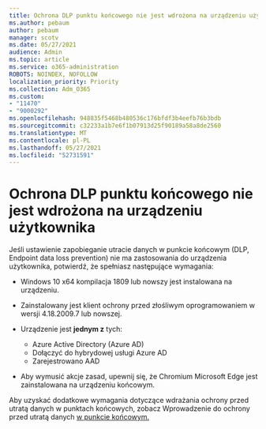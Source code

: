```yaml
---
title: Ochrona DLP punktu końcowego nie jest wdrożona na urządzeniu użytkownika
ms.author: pebaum
author: pebaum
manager: scotv
ms.date: 05/27/2021
audience: Admin
ms.topic: article
ms.service: o365-administration
ROBOTS: NOINDEX, NOFOLLOW
localization_priority: Priority
ms.collection: Adm_O365
ms.custom:
- "11470"
- "9000292"
ms.openlocfilehash: 948835f5468b480536c176bfdf3b4eefb76b3bdb
ms.sourcegitcommit: c32233a1b7e6f1b07913d25f90189a58a8de2560
ms.translationtype: MT
ms.contentlocale: pl-PL
ms.lasthandoff: 05/27/2021
ms.locfileid: "52731591"
---
```

# <a name="endpoint-dlp-not-deployed-to-users-device"></a>Ochrona DLP punktu końcowego nie jest wdrożona na urządzeniu użytkownika

Jeśli ustawienie zapobieganie utracie danych w punkcie końcowym (DLP, Endpoint data loss prevention) nie ma zastosowania do urządzenia użytkownika, potwierdź, że spełniasz następujące wymagania:

- Windows 10 x64 kompilacja 1809 lub nowszy jest instalowana na urządzeniu.
- Zainstalowany jest klient ochrony przed złośliwym oprogramowaniem w wersji 4.18.2009.7 lub nowszej.
- Urządzenie jest **jednym z** tych:
    
    - Azure Active Directory (Azure AD)
    - Dołączyć do hybrydowej usługi Azure AD
    - Zarejestrowano AAD

- Aby wymusić akcje zasad, upewnij się, że Chromium Microsoft Edge jest zainstalowana na urządzeniu końcowym.

Aby uzyskać dodatkowe wymagania dotyczące wdrażania ochrony przed utratą danych w punktach końcowych, zobacz Wprowadzenie do ochrony przed utratą danych [w punkcie końcowym.](/microsoft-365/compliance/endpoint-dlp-getting-started#prepare-your-endpoints)